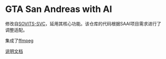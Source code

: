 # GTA San Andreas with AI

修改自[SOVITS-SVC](https://github.com/svc-develop-team/so-vits-svc)，延用其核心功能。该仓库的代码根据SAAI项目需求进行了调整适配。

集成了[ffmpeg](https://github.com/FFmpeg/FFmpeg.git)

[说明文档](https://github.com/Katock-Cricket/SAAI.Plugin/blob/main/README.md)
